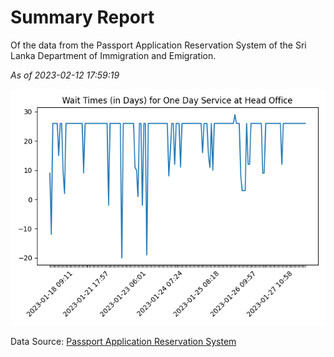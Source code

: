 # Summary Report

Of the data from the Passport Application Reservation System of the Sri Lanka Department of Immigration and Emigration.

*As of 2023-02-12 17:59:19*

![Wait Time Chart](summary.wait_time_chart.png)

Data Source: [Passport Application Reservation System](https://eservices.immigration.gov.lk:8443/appointment/pages/reservationApplication.xhtml)
